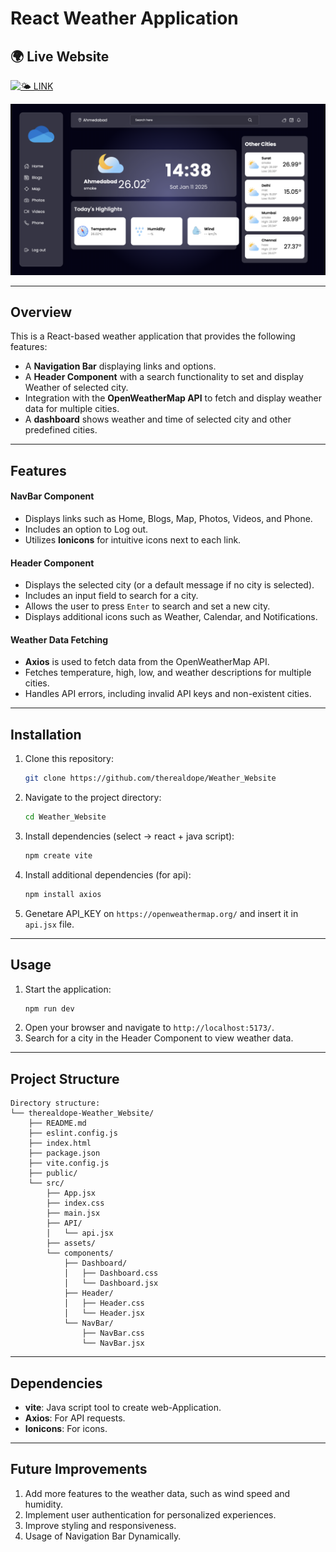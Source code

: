 # React Weather Application



## 🌍 Live Website
[![🌤️ LINK](https://img.shields.io/badge/🌤️-Visit%20Website-blue)](https://weather-website-skheni.vercel.app)


![WeatherISgood](https://github.com/therealdope/Weather_Website/blob/main/src/assets/Weather_Website.png)

---

## Overview
This is a React-based weather application that provides the following features:

- A **Navigation Bar** displaying links and options.
- A **Header Component** with a search functionality to set and display Weather of selected city.
- Integration with the **OpenWeatherMap API** to fetch and display weather data for multiple cities.
- A **dashboard** shows weather and time of selected city and other predefined cities.

---

## Features

#### NavBar Component
- Displays links such as Home, Blogs, Map, Photos, Videos, and Phone.
- Includes an option to Log out.
- Utilizes **Ionicons** for intuitive icons next to each link.

#### Header Component
- Displays the selected city (or a default message if no city is selected).
- Includes an input field to search for a city.
- Allows the user to press `Enter` to search and set a new city.
- Displays additional icons such as Weather, Calendar, and Notifications.

#### Weather Data Fetching
- **Axios** is used to fetch data from the OpenWeatherMap API.
- Fetches temperature, high, low, and weather descriptions for multiple cities.
- Handles API errors, including invalid API keys and non-existent cities.

---

## Installation

1. Clone this repository:
   ```bash
   git clone https://github.com/therealdope/Weather_Website
   ```
2. Navigate to the project directory:
   ```bash
   cd Weather_Website
   ```
3. Install dependencies (select -> react + java script):
   ```bash
   npm create vite
   ```
4. Install additional dependencies (for api):
    ```bash
    npm install axios
    ```
5. Genetare API_KEY on `https://openweathermap.org/` and insert it in `api.jsx` file.
---

## Usage

1. Start the application:
   ```bash
   npm run dev
   ```
2. Open your browser and navigate to `http://localhost:5173/`.
4. Search for a city in the Header Component to view weather data.

---

## Project Structure
```
Directory structure:
└── therealdope-Weather_Website/
    ├── README.md
    ├── eslint.config.js
    ├── index.html
    ├── package.json
    ├── vite.config.js
    ├── public/
    └── src/
        ├── App.jsx
        ├── index.css
        ├── main.jsx
        ├── API/
        │   └── api.jsx
        ├── assets/
        └── components/
            ├── Dashboard/
            │   ├── Dashboard.css
            │   └── Dashboard.jsx
            ├── Header/
            │   ├── Header.css
            │   └── Header.jsx
            └── NavBar/
                ├── NavBar.css
                └── NavBar.jsx

```

---

## Dependencies

- **vite**: Java script tool to create web-Application.
- **Axios**: For API requests.
- **Ionicons**: For icons.

---

## Future Improvements

1. Add more features to the weather data, such as wind speed and humidity.
2. Implement user authentication for personalized experiences.
3. Improve styling and responsiveness.
4. Usage of Navigation Bar Dynamically.
